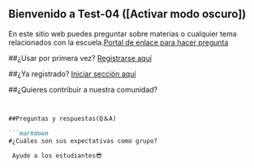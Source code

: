## Bienvenido a Test-04 ([Activar modo oscuro])

En este sitio web puedes preguntar sobre materias o cualquier tema relacionados con la escuela.[Portal de enlace para hacer pregunta](https://github.com/Oscar-04/Clover-04/issues/new/choose)

##¿Usar por primera vez?  [Registrarse aquí](https://github.com/Oscar-04/Clover-04/issues/new/choose)

##¿Ya registrado? [Iniciar sección aquí](https://github.com/Oscar-04/Clover-04/issues/new/choose)

##¿Quieres contribuir a nuestra comunidad?

```markdown


##Preguntas y respuestas(Q＆A)

```markdown
#¿Cuáles son sus expectativas como grupo?
 
 Ayude a los estudiantes😎

